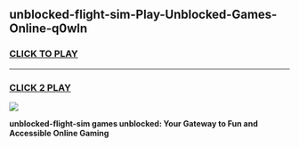 
## unblocked-flight-sim-Play-Unblocked-Games-Online-q0wln
<h3>
<a href="https://premium76.site?title=unblocked-flight-sim&ref=25A">CLICK TO PLAY</a></h3>
<hr>

<h3>
<a href="https://premium76.site?title=unblocked-flight-sim&ref=25A">CLICK 2 PLAY</a>
  
</h3>

<a href="https://premium76.site?title=unblocked-flight-sim&ref=25A"><img src="https://clearcache.store/games.png"></a>


**unblocked-flight-sim games unblocked: Your Gateway to Fun and Accessible Online Gaming**
